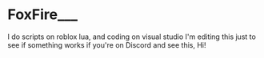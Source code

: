 # FoxFire___
I do scripts on roblox lua, and coding on visual studio
I'm editing this just to see if something works
if you're on Discord and see this, Hi!
